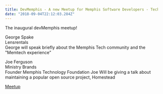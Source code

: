 ```yaml
---
title: DevMemphis - A new Meetup for Memphis Software Developers - Tech Community and Open Source
date: "2018-09-04T22:12:03.284Z"
---
```


The inaugural devMemphis meetup!

George Spake  
Lensrentals  
George will speak briefly about the Memphis Tech community and the "Memtech experience”

Joe Ferguson  
Ministry Brands  
Founder Memphis Technology Foundation
Joe Will be giving a talk about maintaining a popular open source project, Homestead

[Meetup](https://www.meetup.com/memphis-technology-user-groups/events/nndddqyxmbgb/)
